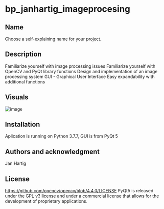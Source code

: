 # bp_janhartig_imageprocesing

## Name
Choose a self-explaining name for your project.

## Description
Familiarize yourself with image processing issues
Familiarize yourself with OpenCV and PyQt library functions
Design and implementation of an image processing system
  GUI - Graphical User Interface
  Easy expandability with additional functions

## Visuals
![image](https://github.com/jenicekhartigu/bp_janhartig_imageprocessing/assets/47743548/2a82d10b-8836-4b24-a9bb-5c2e4fa81338)


## Installation
Aplication is running on Python 3.7.7, GUI is from PyQt 5

## Authors and acknowledgment
Jan Hartig

## License
https://github.com/opencv/opencv/blob/4.4.0/LICENSE
PyQt5 is released under the GPL v3 license and under a commercial license that allows for the development of proprietary applications.

